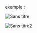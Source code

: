 exemple :

![Sans titre](https://github.com/fk-crafter/html-css-js-other/assets/127132293/dc589813-8ebf-46f4-8664-5101efb67fb8)

![Sans titre2](https://github.com/fk-crafter/html-css-js-other/assets/127132293/25b8babe-bab2-4c70-9a05-db226b38bae1)

